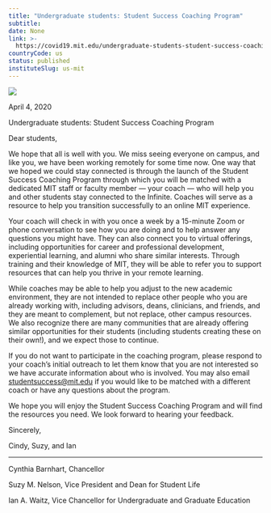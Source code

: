 ```yaml
---
title: "Undergraduate students: Student Success Coaching Program"
subtitle: 
date: None
link: >-
  https://covid19.mit.edu/undergraduate-students-student-success-coaching-program
countryCode: us
status: published
instituteSlug: us-mit
---
```

![](https://covid19.mit.edu/themes/basis/favicon.ico)

April 4, 2020

Undergraduate students: Student Success Coaching Program

Dear students,

We hope that all is well with you. We miss seeing everyone on campus, and like you, we have been working remotely for some time now. One way that we hoped we could stay connected is through the launch of the Student Success Coaching Program through which you will be matched with a dedicated MIT staff or faculty member — your coach — who will help you and other students stay connected to the Infinite. Coaches will serve as a resource to help you transition successfully to an online MIT experience.

Your coach will check in with you once a week by a 15-minute Zoom or phone conversation to see how you are doing and to help answer any questions you might have. They can also connect you to virtual offerings, including opportunities for career and professional development, experiential learning, and alumni who share similar interests. Through training and their knowledge of MIT, they will be able to refer you to support resources that can help you thrive in your remote learning.

While coaches may be able to help you adjust to the new academic environment, they are not intended to replace other people who you are already working with, including advisors, deans, clinicians, and friends, and they are meant to complement, but not replace, other campus resources. We also recognize there are many communities that are already offering similar opportunities for their students (including students creating these on their own!), and we expect those to continue.

If you do not want to participate in the coaching program, please respond to your coach’s initial outreach to let them know that you are not interested so we have accurate information about who is involved. You may also email studentsuccess@mit.edu if you would like to be matched with a different coach or have any questions about the program.

We hope you will enjoy the Student Success Coaching Program and will find the resources you need. We look forward to hearing your feedback.

Sincerely,

Cindy, Suzy, and Ian

---



Cynthia Barnhart, Chancellor

Suzy M. Nelson, Vice President and Dean for Student Life

Ian A. Waitz, Vice Chancellor for Undergraduate and Graduate Education